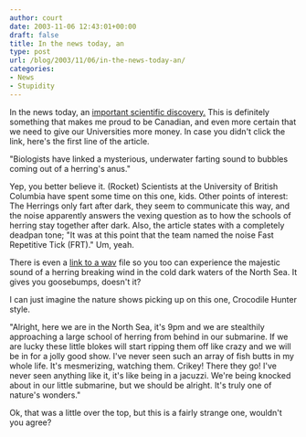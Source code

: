 ```yaml
---
author: court
date: 2003-11-06 12:43:01+00:00
draft: false
title: In the news today, an
type: post
url: /blog/2003/11/06/in-the-news-today-an/
categories:
- News
- Stupidity
---
```


In the news today, an [important scientific discovery.](http://www.newscientist.com/news/news.jsp?id=ns99994343)  This is definitely something that makes me proud to be Canadian, and even more certain that we need to give our Universities more money.  In case you didn't click the link, here's the first line of the article.

"Biologists have linked a mysterious, underwater farting sound to bubbles coming out of a herring's anus."

Yep, you better believe it.  (Rocket) Scientists at the University of British Columbia have spent some time on this one, kids.  Other points of interest:  The Herrings only fart after dark, they seem to communicate this way, and the noise apparently answers the vexing question as to how the schools of herring stay together after dark.  Also, the article states with a completely deadpan tone; "It was at this point that the team named the noise Fast Repetitive Tick (FRT)."  Um, yeah.

There is even a [link to a wav](http://www.zoology.ubc.ca/~bwilson/Herring_sound.wav) file so you too can experience the majestic sound of a herring breaking wind in the cold dark waters of the North Sea.  It gives you goosebumps, doesn't it?

I can just imagine the nature shows picking up on this one, Crocodile Hunter style.

"Alright, here we are in the North Sea, it's 9pm and we are stealthily approaching a large school of herring from behind in our submarine.  If we are lucky these little blokes will start ripping them off like crazy and we will be in for a jolly good show.  I've never seen such an array of fish butts in my whole life.  It's mesmerizing, watching them.  Crikey!  There they go!  I've never seen anything like it, it's like being in a jacuzzi.  We're being knocked about in our little submarine, but we should be alright.  It's truly one of nature's wonders."

Ok, that was a little over the top, but this is a fairly strange one, wouldn't you agree?
